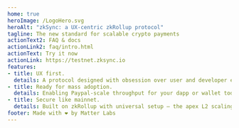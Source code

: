 ```yaml
---
home: true
heroImage: /LogoHero.svg
heroAlt: "zkSync: a UX-centric zkRollup protocol"
tagline: The new standard for scalable crypto payments
actionText2: FAQ & docs
actionLink2: faq/intro.html
actionText: Try it now
actionLink: https://testnet.zksync.io
features:
- title: UX first.
  details: A protocol designed with obsession over user and developer experience.
- title: Ready for mass adoption.
  details: Enabling Paypal-scale throughput for your dapp or wallet today.
- title: Secure like mainnet.
  details: Built on zkRollup with universal setup — the apex L2 scaling solution.
footer: Made with ❤️ by Matter Labs
---
```

